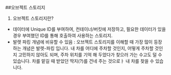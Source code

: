 ##오브젝트 스토리지
1. 오브젝트 스토리지란?
* 데이터에 Unique ID를 부여하여, 컨테이너/버킷에 저장하고, 필요한 데이터가 있을 경우 부여했던 ID를 통해 호출하여 사용하는 스토리지.
* 발렛 파킹 개념에 비유할 수 있음
 : 오브젝트 스토리지를 이해할 때 가장 많이 등장하는 개념은 발렛-파킹 입니다. 내 차를 어디에 주차할 것인지, 어떻게 주차할 것인지 고민하지 않아도 되며, 주차 위치를 기억 해 두었다가 찾으러 가는 수고도 덜 수 있습니다. 차를 맡길 때 받았던 딱지(?)를 건네 주는 것으로ㅏ 내 차를 찾을 수 있습니다.